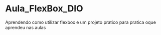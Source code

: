 # Aula_FlexBox_DIO
Aprendendo como utilizar flexbox e um projeto pratico para pratica oque aprendeu nas aulas

